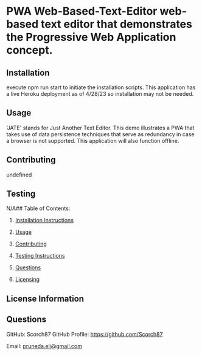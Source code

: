 # PWA Web-Based-Text-Editor web-based text editor that demonstrates the Progressive Web Application concept.

<a name="installation"></a>
        
## Installation
execute npm run start to initiate the installation scripts. This application has a live Heroku deployment as of 4/28/23 so installation may not be needed.
<a name="usage"></a>
        
## Usage
'JATE' stands for Just Another Text Editor. This demo illustrates a PWA that takes use of data persistence techniques that serve as redundancy in case a browser is not supported. This application will also function offline.
<a name="contributing"></a>
        
## Contributing
undefined
<a name="testing"></a>
        
## Testing
N/A## Table of Contents:
1. [Installation Instructions](#installation)
        
2. [Usage](#usage)
3. [Contributing](#contributing)
4. [Testing Instructions](#testing)
        
5. [Questions](#questions)
6. [Licensing](#license)
<a name="license"></a>
        
## License Information

<a name="questions"></a>
        
## Questions
GitHub: Scorch87
GitHub Profile: https://github.com/Scorch87
        
Email: pruneda.eli@gmail.com